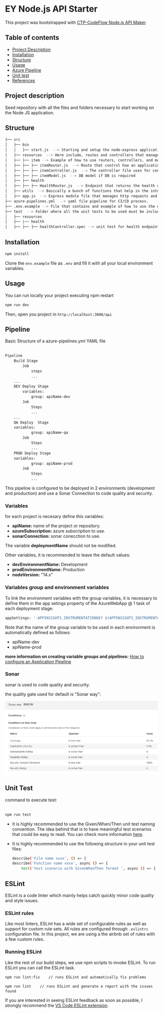 # EY Node.js API Starter

This project was bootstrapped with [CTP-CodeFlow Node.js API Maker](https://dev.azure.com/eysbp/CTP%20-%20Code%20Hub/_apps/hub/EY-Code-Hub.ado-ext-web-hub-flow-qa.code-flow-api-makers).

## Table of contents

- [Project Description](readme-template.md/#project-description)
- [Installation](readme-template.md/#installation)
- [Structure](readme-template.md/#structure)
- [Usage](readme-template.md/#usage)
- [Azure Pipeline](readme-template.md/#pipeline)
- [Unit test](readme-template.md/#unittest)
- [References](readme-template.md/#references)

## Project description

Seed repository with all the files and folders necessary to start working on the Node JS application.

## Structure

```bash
├── src
│   ├── bin
│   │   ├── start.js  --> Starting and setup the node-express application and many more like DB connection, telemetry..
│   ├── resources  --> Here include, routes and controllers that manage the application. Generally for each module having a controle, router and model.
│   ├── ├── item --> Example of how to use routers, controllers, and models.
│   ├── ├── ├── itemRouter.js  --> Route that control how an application’s endpoints (URIs) respond to client requests.
│   ├── ├── ├── itemController.js  --> The controller file uses for controlling the flow like calling the service, taking the request and sending the response as well.
│   ├── ├── ├── itemModel.js  --> DB model if DB is required
│   ├── ├── health
│   ├── ├── ├──	HealthRouter.js  --> Endpoint that returns the health of the service.
│   ├──	utils  --> Basically a bunch of functions that help in the internal working of the app.
│   ├──	app.js  --> Express module file that manages http requests and middleware configurations.
├── azure-pipelines.yml  --> yaml file pipeline for CI/CD process.
├── .env.example --> File that contains and example of how to use the env variables.
├── test  --> Folder where all the unit tests to be used must be included.
│   ├── resources
│   ├── |── health
│   ├── ├── ├── healthController.spec --> unit test for health endpoint
```

## Installation

```bash
npm install
```

Clone the `env.example` file as `.env` and fill it with all your local environment variables.

## Usage

You can run locally your project executing npm restart

```bash
npm run dev
```

Then, open you project in `http://localhost:3000/api`

## Pipeline

Basic Structure of a azure-pipelines.yml YAML file

```bash

Pipeline
	Build Stage
		Job
			steps
			...
	...
	DEV Deploy Stage
		variables:
			group: apiName-dev
		Job
			Steps
			...
	...
	QA Deploy  Stage
	variables:
			group: apiName-qa
		Job
			Steps
			...
	PROD Deploy Stage
	variables:
			group: apiName-prod
		Job
			Steps
			...

```

This pipeline is configured to be deployed in 2 environments (development and production) and use a Sonar Connection to code quality and security.

### Variables

for each project is necesary define this variables:

- **apiName:** name of the project or repository.
- **azureSubscription:** azure subscription to use.
- **sonarConnection:** sonar conecction to use.

The variable **deploymentName** should not be modified.

Other variables, it is recommended to leave the default values:

- **devEnvironmentName:** Development
- **prodEnvironmentName:** Production
- **nodeVersion:** "14.x"

### Variables group and environment variables

To link the environment variables with the group variables, it is necessary to define them in the app setings property of the AzureWebApp @ 1 task of each deployment stage:

```bash
appSettings: '-APPINSIGHTS_INSTRUMENTATIONKEY $(APPINSIGHTS_INSTRUMENTATIONKEY) -DATABASE $(DATABASE) -TEST_DATABASE $(TEST_DATABASE)'
```

Note that the name of the group variable to be used in each environment is automatically defined as follows:

- apiName-dev
- apiName-prod

**more information on creating variable groups and pipelines:** [How to configure an Application Pipeline](https://github.com/ey-ctp/code-hub-internal-docs/blob/master/jedi-order/howTo/application-pipeline.md)

### Sonar

sonar is used to code quality and security.

the quality gate used for default is "Sonar way":

![Architecture-diagram](./doc/img/SonarWayQualityGate.png)

## Unit Test

command to execute test:

```bash

npm run test
```

- It is highly recommended to use the Given/When/Then unit test naming convention. The idea behind that is to have meaningful test scenarios that could be easy to read. You can check more information [here](https://martinfowler.com/bliki/GivenWhenThen.html).
- It is highly recommended to use the following structure in your unit test files:

	```bash
	describe('File name xxxx', () => {
	describe('Function name xxxx', async () => {
		test('test scenario with GivenWhenThen format ', async () => {
	```

## ESLint

ESLint is a code linter which mainly helps catch quickly minor code quality and style issues.

### ESLint rules

Like most linters, ESLint has a wide set of configurable rules as well as support for custom rule sets.
All rules are configured through `.eslintrc` configuration file.
In this project, we are using a the airbnb set of rules with a few custom rules.

### Running ESLint

Like the rest of our build steps, we use npm scripts to invoke ESLint.
To run ESLint you can call the ESLint task.

```
npm run lint:fix    // runs ESLint and automatically fix problems
```

```
npm run lint    // runs ESLint and generate a report with the issues found
```

If you are interested in seeing ESLint feedback as soon as possible, I strongly recommend the [VS Code ESLint extension](https://marketplace.visualstudio.com/items?itemName=dbaeumer.vscode-eslint).
